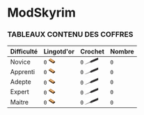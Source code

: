 # ModSkyrim
### TABLEAUX CONTENU DES COFFRES

|    Difficulté | Lingotd'or  |Crochet       |  Nombre     |          
|---------------|-------------|--------------|-------------|
| Novice  |`0` <img src="/Images/GoldIngot.png" alt="alt text" width="15" height="15">  |`0` <img src="/Images/Lockpick.png" alt="alt text" width="30" height="15">|`0` |
| Apprenti|`0` <img src="/Images/GoldIngot.png" alt="alt text" width="15" height="15">  |`0` <img src="/Images/Lockpick.png" alt="alt text" width="30" height="15">|`0` |
|Adepte   |`0` <img src="/Images/GoldIngot.png" alt="alt text" width="15" height="15">  |`0` <img src="/Images/Lockpick.png" alt="alt text" width="30" height="15">|`0` |
|Expert   |`0` <img src="/Images/GoldIngot.png" alt="alt text" width="15" height="15">  |`0` <img src="/Images/Lockpick.png" alt="alt text" width="30" height="15">|`0` |
|Maitre   |`0` <img src="/Images/GoldIngot.png" alt="alt text" width="15" height="15">  |`0` <img src="/Images/Lockpick.png" alt="alt text" width="30" height="15">|`0` |


